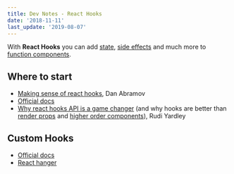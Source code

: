 ```yaml
---
title: Dev Notes - React Hooks
date: '2018-11-11'
last_update: '2019-08-07'
---
```


With **React Hooks** you can add [state](https://reactjs.org/docs/hooks-overview.html#-state-hook), [side effects](https://reactjs.org/docs/hooks-overview.html#%EF%B8%8F-effect-hook) and much more to [function components](https://reactjs.org/docs/components-and-props.html#function-and-class-components).

## Where to start

- [Making sense of react hooks](https://dev.to/dan_abramov/making-sense-of-react-hooks-2eib), Dan Abramov
- [Official docs](https://reactjs.org/docs/hooks-intro.html)
- [Why react hooks API is a game changer](https://itnext.io/why-reacts-hooks-api-is-a-game-changer-8731c2b0a8c) (and why hooks are better than [render props](https://reactjs.org/docs/render-props.html) and [higher order components](https://reactjs.org/docs/higher-order-components.html)), Rudi Yardley

## Custom Hooks

- [Official docs](https://reactjs.org/docs/hooks-custom.html)
- [React hanger](https://github.com/kitze/react-hanger)
